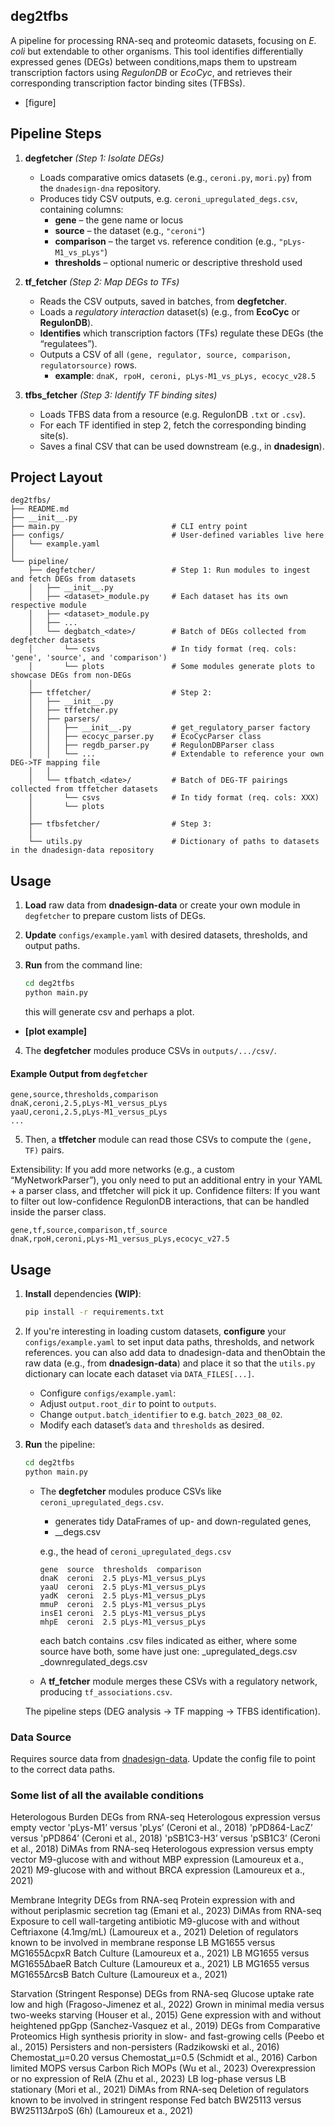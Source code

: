 ## **deg2tfbs**

A pipeline for processing RNA-seq and proteomic datasets, focusing on *E. coli* but extendable to other organisms. This tool identifies differentially expressed genes (DEGs) between conditions,maps them to upstream transcription factors using *RegulonDB* or *EcoCyc*, and retrieves their corresponding transcription factor binding sites (TFBSs).  

- [figure]

## **Pipeline Steps**

1. **degfetcher** *(Step 1: Isolate DEGs)*  
   - Loads comparative omics datasets (e.g., `ceroni.py`, `mori.py`) from the ```dnadesign-dna``` repository.
   - Produces tidy CSV outputs, e.g. `ceroni_upregulated_degs.csv`, containing columns:  
     - **gene** – the gene name or locus  
     - **source** – the dataset (e.g., `"ceroni"`)  
     - **comparison** – the target vs. reference condition (e.g., `"pLys-M1_vs_pLys"`)  
     - **thresholds** – optional numeric or descriptive threshold used  

2. **tf_fetcher** *(Step 2: Map DEGs to TFs)*  
   - Reads the CSV outputs, saved in batches, from **degfetcher**.
   - Loads a *regulatory interaction* dataset(s) (e.g., from **EcoCyc** or **RegulonDB**).  
   - **Identifies** which transcription factors (TFs) regulate these DEGs (the “regulatees”).  
   - Outputs a CSV of all `(gene, regulator, source, comparison, regulatorsource)` rows.  
     - **example**: `dnaK, rpoH, ceroni, pLys-M1_vs_pLys, ecocyc_v28.5`  

3. **tfbs_fetcher** *(Step 3: Identify TF binding sites)*  
   - Loads TFBS data from a resource (e.g. RegulonDB `.txt` or `.csv`).  
   - For each TF identified in step 2, fetch the corresponding binding site(s).  
   - Saves a final CSV that can be used downstream (e.g., in **dnadesign**).  

## Project Layout

```text
deg2tfbs/
├── README.md
├── __init__.py
├── main.py                         # CLI entry point
├── configs/                        # User-defined variables live here
│   └── example.yaml
│   
└── pipeline/                       
    ├── degfetcher/                 # Step 1: Run modules to ingest and fetch DEGs from datasets
    │   ├── __init__.py 
    │   ├── <dataset>_module.py     # Each dataset has its own respective module
    │   ├── <dataset>_module.py
    │   ├── ...
    │   └── degbatch_<date>/        # Batch of DEGs collected from degfetcher datasets
    │       └── csvs                # In tidy format (req. cols: 'gene', 'source', and 'comparison')
    │       └── plots               # Some modules generate plots to showcase DEGs from non-DEGs
    │
    ├── tffetcher/                  # Step 2: 
    │   ├── __init__.py    
    │   ├── tffetcher.py
    │   ├── parsers/
    │   │   ├── __init__.py         # get_regulatory_parser factory
    │   │   ├── ecocyc_parser.py    # EcoCycParser class
    │   │   ├── regdb_parser.py     # RegulonDBParser class
    │   │   └── ...                 # Extendable to reference your own DEG->TF mapping file 
    │   │
    │   └── tfbatch_<date>/         # Batch of DEG-TF pairings collected from tffetcher datasets
    │       └── csvs                # In tidy format (req. cols: XXX)
    │       └── plots  
    │
    ├── tfbsfetcher/                # Step 3: 
    │
    └── utils.py                    # Dictionary of paths to datasets in the dnadesign-data repository
```


## **Usage**

1. **Load** raw data from **dnadesign-data** or create your own module in ```degfetcher``` to prepare custom lists of DEGs.
2. **Update** `configs/example.yaml` with desired datasets, thresholds, and output paths.  
3. **Run** from the command line:  
   ```bash
   cd deg2tfbs
   python main.py
   ```

   this will generate csv and perhaps a plot.
  - **[plot example]**

4. The **degfetcher** modules produce CSVs in `outputs/.../csv/`. 

#### Example Output from `degfetcher`
  ```csv
  gene,source,thresholds,comparison
  dnaK,ceroni,2.5,pLys-M1_versus_pLys
  yaaU,ceroni,2.5,pLys-M1_versus_pLys
  ...
  ```

5. Then, a **tffetcher** module can read those CSVs to compute the `(gene, TF)` pairs.

Extensibility: If you add more networks (e.g., a custom “MyNetworkParser”), you only need to put an additional entry in your YAML + a parser class, and tffetcher will pick it up.
Confidence filters: If you want to filter out low-confidence RegulonDB interactions, that can be handled inside the parser class.

```csv
gene,tf,source,comparison,tf_source
dnaK,rpoH,ceroni,pLys-M1_versus_pLys,ecocyc_v27.5
```

## Usage

1. **Install** dependencies **(WIP)**:  
   ```bash
   pip install -r requirements.txt
   ```  
2. If you're interesting in loading custom datasets, **configure** your `configs/example.yaml` to set input data paths, thresholds, and network references. you can also add data to dnadesign-data and thenObtain the raw data (e.g., from **dnadesign-data**) and place it so that the ```utils.py``` dictionary can locate each dataset via ```DATA_FILES[...]```.
      - Configure ```configs/example.yaml```:
      - Adjust ```output.root_dir``` to point to ```outputs```.
      - Change ```output.batch_identifier``` to e.g. ```batch_2023_08_02```.
      - Modify each dataset’s ```data``` and ```thresholds``` as desired.
3. **Run** the pipeline:  
   ```bash
   cd deg2tfbs
   python main.py
   ```  
   - The **degfetcher** modules produce CSVs like `ceroni_upregulated_degs.csv`. 
      - generates tidy DataFrames of up- and down-regulated genes,  
      - <dataset-name>_<typ-of-regulation>_degs.csv

      e.g., the head of ```ceroni_upregulated_degs.csv```
      ```csv
      gene	source	thresholds	comparison
      dnaK	ceroni	2.5	pLys-M1_versus_pLys
      yaaU	ceroni	2.5	pLys-M1_versus_pLys
      yadK	ceroni	2.5	pLys-M1_versus_pLys
      mmuP	ceroni	2.5	pLys-M1_versus_pLys
      insE1	ceroni	2.5	pLys-M1_versus_pLys
      mhpE	ceroni	2.5	pLys-M1_versus_pLys
      ```

      each batch contains .csv files indicated as either, where some source have both, some have just one:
      <dataset-name>_upregulated_degs.csv
      <dataset-name>_downregulated_degs.csv


   - A **tf_fetcher** module merges these CSVs with a regulatory network, producing `tf_associations.csv`.  

    The pipeline steps (DEG analysis → TF mapping → TFBS identification).


### Data Source
Requires source data from [dnadesign-data](https://github.com/e-south/dnadesign-data). Update the config file to point to the correct data paths.



### Some list of all the available conditions
Heterologous Burden
DEGs from RNA-seq
Heterologous expression versus empty vector
'pLys-M1’ versus 'pLys’ (Ceroni et al., 2018)
'pPD864-LacZ’ versus 'pPD864’ (Ceroni et al., 2018)
'pSB1C3-H3’ versus 'pSB1C3’ (Ceroni et al., 2018)
DiMAs from RNA-seq
Heterologous expression versus empty vector
M9-glucose with and without MBP expression (Lamoureux et a., 2021)
M9-glucose with and without BRCA expression (Lamoureux et a., 2021)

Membrane Integrity
DEGs from RNA-seq
Protein expression with and without periplasmic secretion tag (Emani et al., 2023)
DiMAs from RNA-seq
Exposure to cell wall-targeting antibiotic
M9-glucose with and without Ceftriaxone (4.1mg/mL) (Lamoureux et a., 2021)
Deletion of regulators known to be involved in membrane response
LB MG1655 versus MG1655ΔcpxR Batch Culture (Lamoureux et a., 2021)
LB MG1655 versus MG1655ΔbaeR Batch Culture (Lamoureux et a., 2021)
LB MG1655 versus MG1655ΔrcsB Batch Culture (Lamoureux et a., 2021)

Starvation (Stringent Response)
DEGs from RNA-seq
Glucose uptake rate low and high (Fragoso-Jimenez et al., 2022) 
Grown in minimal media versus two-weeks starving (Houser et al., 2015)
Gene expression with and without heightened ppGpp (Sanchez-Vasquez et al., 2019)
DEGs from Comparative Proteomics
High synthesis priority in slow- and fast-growing cells (Peebo et al., 2015)
Persisters and non-persisters (Radzikowski et al., 2016)
Chemostat_µ=0.20 versus Chemostat_µ=0.5 (Schmidt et al., 2016)
Carbon limited MOPS versus Carbon Rich MOPs (Wu et al., 2023)
Overexpression or no expression of RelA (Zhu et al., 2023)
LB log-phase versus LB stationary (Mori et al., 2021)
DiMAs from RNA-seq
Deletion of regulators known to be involved in stringent response
Fed batch BW25113 versus BW25113ΔrpoS (6h) (Lamoureux et a., 2021)


